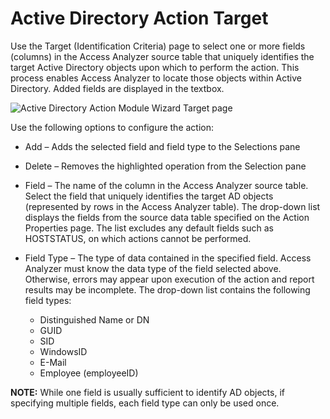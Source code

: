 # Active Directory Action Target

Use the Target (Identification Criteria) page to select one or more fields (columns) in the Access
Analyzer source table that uniquely identifies the target Active Directory objects upon which to
perform the action. This process enables Access Analyzer to locate those objects within Active
Directory. Added fields are displayed in the textbox.

![Active Directory Action Module Wizard Target page](/img/product_docs/accessanalyzer/12.0/admin/action/activedirectory/target.webp)

Use the following options to configure the action:

- Add – Adds the selected field and field type to the Selections pane
- Delete – Removes the highlighted operation from the Selection pane
- Field – The name of the column in the Access Analyzer source table. Select the field that uniquely
  identifies the target AD objects (represented by rows in the Access Analyzer table). The drop-down
  list displays the fields from the source data table specified on the Action Properties page. The
  list excludes any default fields such as HOSTSTATUS, on which actions cannot be performed.
- Field Type – The type of data contained in the specified field. Access Analyzer must know the data
  type of the field selected above. Otherwise, errors may appear upon execution of the action and
  report results may be incomplete. The drop-down list contains the following field types:

    - Distinguished Name or DN
    - GUID
    - SID
    - WindowsID
    - E-Mail
    - Employee (employeeID)

**NOTE:** While one field is usually sufficient to identify AD objects, if specifying multiple
fields, each field type can only be used once.
